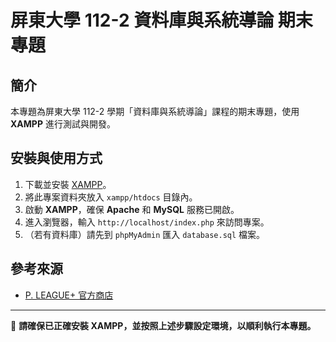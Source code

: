 # 屏東大學 112-2 資料庫與系統導論 期末專題

## 簡介
本專題為屏東大學 112-2 學期「資料庫與系統導論」課程的期末專題，使用 **XAMPP** 進行測試與開發。

## 安裝與使用方式
1. 下載並安裝 [XAMPP](https://www.apachefriends.org/index.html)。
2. 將此專案資料夾放入 `xampp/htdocs` 目錄內。
3. 啟動 **XAMPP**，確保 **Apache** 和 **MySQL** 服務已開啟。
4. 進入瀏覽器，輸入 `http://localhost/index.php` 來訪問專案。
5. （若有資料庫）請先到 `phpMyAdmin` 匯入 `database.sql` 檔案。

## 參考來源
- [P. LEAGUE+ 官方商店](https://pleagueofficial.com/shop)

---
📌 **請確保已正確安裝 XAMPP，並按照上述步驟設定環境，以順利執行本專題。**

